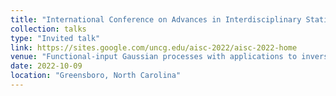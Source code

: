 ```yaml
---
title: "International Conference on Advances in Interdisciplinary Statistics and Combinatorics (AISC) 2022"
collection: talks
type: "Invited talk"
link: https://sites.google.com/uncg.edu/aisc-2022/aisc-2022-home
venue: "Functional-input Gaussian processes with applications to inverse scattering problems"
date: 2022-10-09
location: "Greensboro, North Carolina"
---
```

